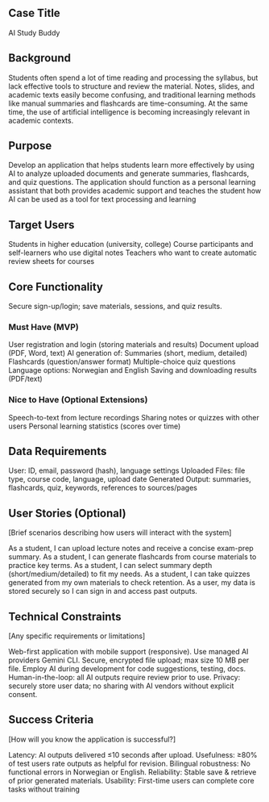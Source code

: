 ## Case Title
AI Study Buddy

## Background
Students often spend a lot of time reading and processing the syllabus, but lack effective tools to structure and review the material. Notes, slides, and academic texts easily become confusing, and traditional learning methods like manual summaries and flashcards are time-consuming. At the same time, the use of artificial intelligence is becoming increasingly relevant in academic contexts.

## Purpose
Develop an application that helps students learn more effectively by using AI to analyze uploaded documents and generate summaries, flashcards, and quiz questions. The application should function as a personal learning assistant that both provides academic support and teaches the student how AI can be used as a tool for text processing and learning

## Target Users
Students in higher education (university, college)
Course participants and self-learners who use digital notes
Teachers who want to create automatic review sheets for courses

## Core Functionality
Secure sign-up/login; save materials, sessions, and quiz results.

### Must Have (MVP)
User registration and login (storing materials and results)
Document upload (PDF, Word, text)
AI generation of:
Summaries (short, medium, detailed)
Flashcards (question/answer format)
Multiple-choice quiz questions
Language options: Norwegian and English
Saving and downloading results (PDF/text)

### Nice to Have (Optional Extensions)
Speech-to-text from lecture recordings
Sharing notes or quizzes with other users
Personal learning statistics (scores over time)

## Data Requirements
User: ID, email, password (hash), language settings
Uploaded Files: file type, course code, language, upload date
Generated Output: summaries, flashcards, quiz, keywords, references to sources/pages

## User Stories (Optional)
[Brief scenarios describing how users will interact with the system]

As a student, I can upload lecture notes and receive a concise exam-prep summary.
As a student, I can generate flashcards from course materials to practice key terms.
As a student, I can select summary depth (short/medium/detailed) to fit my needs.
As a student, I can take quizzes generated from my own materials to check retention.
As a user, my data is stored securely so I can sign in and access past outputs.

## Technical Constraints
[Any specific requirements or limitations]

Web-first application with mobile support (responsive).
Use managed AI providers Gemini CLI.
Secure, encrypted file upload; max size 10 MB per file.
Employ AI during development for code suggestions, testing, docs.
Human-in-the-loop: all AI outputs require review prior to use.
Privacy: securely store user data; no sharing with AI vendors without explicit consent.

## Success Criteria
[How will you know the application is successful?]

Latency: AI outputs delivered ≤10 seconds after upload.
Usefulness: ≥80% of test users rate outputs as helpful for revision.
Bilingual robustness: No functional errors in Norwegian or English.
Reliability: Stable save & retrieve of prior generated materials.
Usability: First-time users can complete core tasks without training

